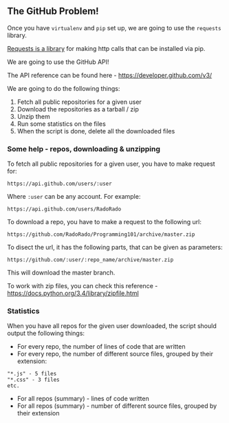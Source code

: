 ## The GitHub Problem!

Once you have ```virtualenv``` and ```pip``` set up, we are going to use the ```requests``` library.

[Requests is a library](http://www.python-requests.org/) for making http calls that can be installed via pip.

We are going to use the GitHub API!

The API reference can be found here - https://developer.github.com/v3/

We are going to do the following things:

1. Fetch all public repositories for a given user
2. Download the repositories as a tarball / zip
3. Unzip them
4. Run some statistics on the files
5. When the script is done, delete all the downloaded files

### Some help - repos, downloading & unzipping

To fetch all public repositories for a given user, you have to make request for:

```
https://api.github.com/users/:user
```

Where ```:user``` can be any account. For example:

```
https://api.github.com/users/RadoRado
```

To download a repo, you have to make a request to the following url:

```
https://github.com/RadoRado/Programming101/archive/master.zip
```

To disect the url, it has the following parts, that can be given as parameters:

```
https://github.com/:user/:repo_name/archive/master.zip
```

This will download the master branch.

To work with zip files, you can check this reference -  https://docs.python.org/3.4/library/zipfile.html

### Statistics

When you have all repos for the given user downloaded, the script should output the following things:

* For every repo, the number of lines of code that are written
* For every repo, the number of different source files, grouped by their extension:

```
"*.js" - 5 files
"*.css" - 3 files
etc.
```

* For all repos (summary) - lines of code written
* For all repos (summary) - number of different source files, grouped by their extension
